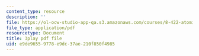 ```yaml
---
content_type: resource
description: ''
file: https://ol-ocw-studio-app-qa.s3.amazonaws.com/courses/8-422-atomic-and-optical-physics-ii-spring-2013/e9de96559778e9dc37ae210f850f4985_A75xAGO3ZEY.pdf
file_type: application/pdf
resourcetype: Document
title: 3play pdf file
uid: e9de9655-9778-e9dc-37ae-210f850f4985
---
```

